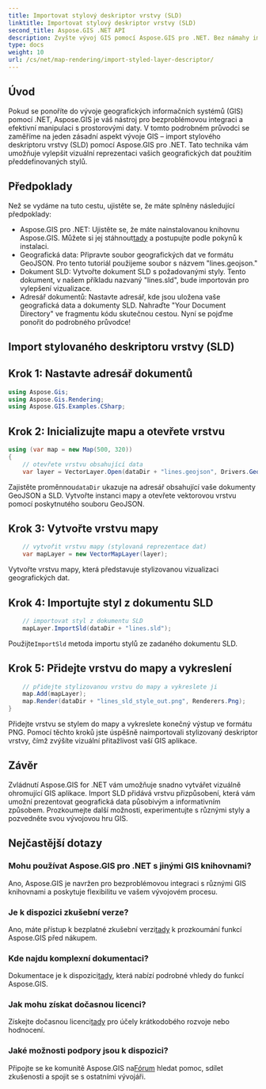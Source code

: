 ```yaml
---
title: Importovat stylový deskriptor vrstvy (SLD)
linktitle: Importovat stylový deskriptor vrstvy (SLD)
second_title: Aspose.GIS .NET API
description: Zvyšte vývoj GIS pomocí Aspose.GIS pro .NET. Bez námahy importujte stylový deskriptor vrstvy (SLD). Prozkoumejte možnosti přizpůsobení nyní!
type: docs
weight: 10
url: /cs/net/map-rendering/import-styled-layer-descriptor/
---
```

## Úvod
Pokud se ponoříte do vývoje geografických informačních systémů (GIS) pomocí .NET, Aspose.GIS je váš nástroj pro bezproblémovou integraci a efektivní manipulaci s prostorovými daty. V tomto podrobném průvodci se zaměříme na jeden zásadní aspekt vývoje GIS – import stylového deskriptoru vrstvy (SLD) pomocí Aspose.GIS pro .NET. Tato technika vám umožňuje vylepšit vizuální reprezentaci vašich geografických dat použitím předdefinovaných stylů.
## Předpoklady
Než se vydáme na tuto cestu, ujistěte se, že máte splněny následující předpoklady:
-  Aspose.GIS pro .NET: Ujistěte se, že máte nainstalovanou knihovnu Aspose.GIS. Můžete si jej stáhnout[tady](https://releases.aspose.com/gis/net/) a postupujte podle pokynů k instalaci.
- Geografická data: Připravte soubor geografických dat ve formátu GeoJSON. Pro tento tutoriál použijeme soubor s názvem "lines.geojson."
- Dokument SLD: Vytvořte dokument SLD s požadovanými styly. Tento dokument, v našem příkladu nazvaný "lines.sld", bude importován pro vylepšení vizualizace.
- Adresář dokumentů: Nastavte adresář, kde jsou uložena vaše geografická data a dokumenty SLD. Nahraďte "Your Document Directory" ve fragmentu kódu skutečnou cestou.
Nyní se pojďme ponořit do podrobného průvodce!
## Import stylovaného deskriptoru vrstvy (SLD)
## Krok 1: Nastavte adresář dokumentů
```csharp
using Aspose.Gis;
using Aspose.Gis.Rendering;
using Aspose.GIS.Examples.CSharp;
```
## Krok 2: Inicializujte mapu a otevřete vrstvu
```csharp
using (var map = new Map(500, 320))
{
    // otevřete vrstvu obsahující data
    var layer = VectorLayer.Open(dataDir + "lines.geojson", Drivers.GeoJson);
```
 Zajistěte proměnnou`dataDir` ukazuje na adresář obsahující vaše dokumenty GeoJSON a SLD.
Vytvořte instanci mapy a otevřete vektorovou vrstvu pomocí poskytnutého souboru GeoJSON.
## Krok 3: Vytvořte vrstvu mapy
```csharp
    // vytvořit vrstvu mapy (stylovaná reprezentace dat)
    var mapLayer = new VectorMapLayer(layer);
```
Vytvořte vrstvu mapy, která představuje stylizovanou vizualizaci geografických dat.
## Krok 4: Importujte styl z dokumentu SLD
```csharp
    // importovat styl z dokumentu SLD
    mapLayer.ImportSld(dataDir + "lines.sld");
```
 Použijte`ImportSld` metoda importu stylů ze zadaného dokumentu SLD.
## Krok 5: Přidejte vrstvu do mapy a vykreslení
```csharp
    // přidejte stylizovanou vrstvu do mapy a vykreslete ji
    map.Add(mapLayer);
    map.Render(dataDir + "lines_sld_style_out.png", Renderers.Png);
}
```
Přidejte vrstvu se stylem do mapy a vykreslete konečný výstup ve formátu PNG.
Pomocí těchto kroků jste úspěšně naimportovali stylizovaný deskriptor vrstvy, čímž zvýšíte vizuální přitažlivost vaší GIS aplikace.
## Závěr
Zvládnutí Aspose.GIS for .NET vám umožňuje snadno vytvářet vizuálně ohromující GIS aplikace. Import SLD přidává vrstvu přizpůsobení, která vám umožní prezentovat geografická data působivým a informativním způsobem. Prozkoumejte další možnosti, experimentujte s různými styly a pozvedněte svou vývojovou hru GIS.
## Nejčastější dotazy
### Mohu používat Aspose.GIS pro .NET s jinými GIS knihovnami?
Ano, Aspose.GIS je navržen pro bezproblémovou integraci s různými GIS knihovnami a poskytuje flexibilitu ve vašem vývojovém procesu.
### Je k dispozici zkušební verze?
 Ano, máte přístup k bezplatné zkušební verzi[tady](https://releases.aspose.com/) k prozkoumání funkcí Aspose.GIS před nákupem.
### Kde najdu komplexní dokumentaci?
 Dokumentace je k dispozici[tady](https://reference.aspose.com/gis/net/), která nabízí podrobné vhledy do funkcí Aspose.GIS.
### Jak mohu získat dočasnou licenci?
 Získejte dočasnou licenci[tady](https://purchase.aspose.com/temporary-license/) pro účely krátkodobého rozvoje nebo hodnocení.
### Jaké možnosti podpory jsou k dispozici?
 Připojte se ke komunitě Aspose.GIS na[Fórum](https://forum.aspose.com/c/gis/33) hledat pomoc, sdílet zkušenosti a spojit se s ostatními vývojáři.